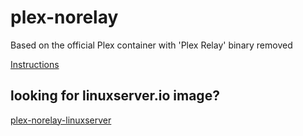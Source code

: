 # plex-norelay

Based on the official Plex container with 'Plex Relay' binary removed

[Instructions](https://hub.docker.com/r/plexinc/pms-docker/)


## looking for linuxserver.io image? 
[plex-norelay-linuxserver](https://github.com/Ashtonian/plex-norelay-linuxserver)
